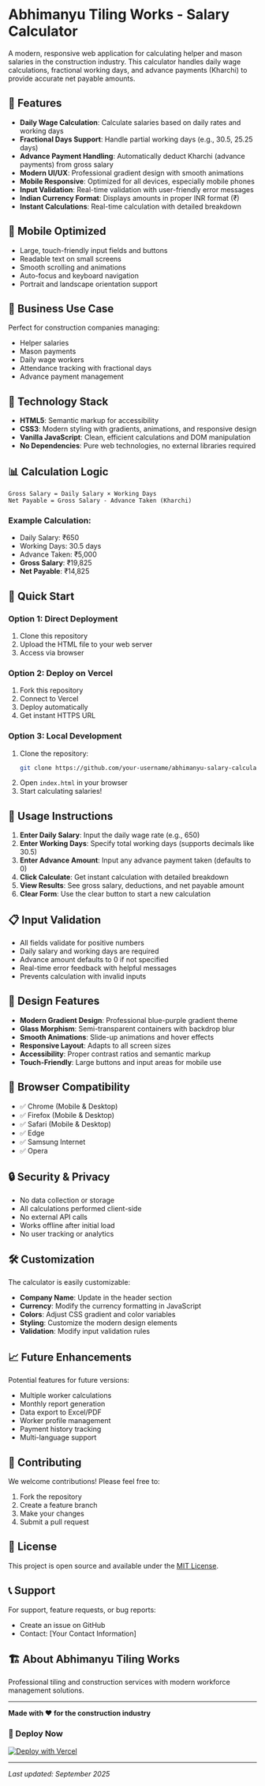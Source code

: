 # Abhimanyu Tiling Works - Salary Calculator

A modern, responsive web application for calculating helper and mason salaries in the construction industry. This calculator handles daily wage calculations, fractional working days, and advance payments (Kharchi) to provide accurate net payable amounts.

## 🚀 Features

- **Daily Wage Calculation**: Calculate salaries based on daily rates and working days
- **Fractional Days Support**: Handle partial working days (e.g., 30.5, 25.25 days)
- **Advance Payment Handling**: Automatically deduct Kharchi (advance payments) from gross salary
- **Modern UI/UX**: Professional gradient design with smooth animations
- **Mobile Responsive**: Optimized for all devices, especially mobile phones
- **Input Validation**: Real-time validation with user-friendly error messages
- **Indian Currency Format**: Displays amounts in proper INR format (₹)
- **Instant Calculations**: Real-time calculation with detailed breakdown

## 📱 Mobile Optimized

- Large, touch-friendly input fields and buttons
- Readable text on small screens
- Smooth scrolling and animations
- Auto-focus and keyboard navigation
- Portrait and landscape orientation support

## 💼 Business Use Case

Perfect for construction companies managing:
- Helper salaries
- Mason payments
- Daily wage workers
- Attendance tracking with fractional days
- Advance payment management

## 🔧 Technology Stack

- **HTML5**: Semantic markup for accessibility
- **CSS3**: Modern styling with gradients, animations, and responsive design
- **Vanilla JavaScript**: Clean, efficient calculations and DOM manipulation
- **No Dependencies**: Pure web technologies, no external libraries required

## 📊 Calculation Logic

```
Gross Salary = Daily Salary × Working Days
Net Payable = Gross Salary - Advance Taken (Kharchi)
```

### Example Calculation:
- Daily Salary: ₹650
- Working Days: 30.5 days
- Advance Taken: ₹5,000
- **Gross Salary**: ₹19,825
- **Net Payable**: ₹14,825

## 🚀 Quick Start

### Option 1: Direct Deployment
1. Clone this repository
2. Upload the HTML file to your web server
3. Access via browser

### Option 2: Deploy on Vercel
1. Fork this repository
2. Connect to Vercel
3. Deploy automatically
4. Get instant HTTPS URL

### Option 3: Local Development
1. Clone the repository:
   ```bash
   git clone https://github.com/your-username/abhimanyu-salary-calculator.git
   ```
2. Open `index.html` in your browser
3. Start calculating salaries!

## 🎯 Usage Instructions

1. **Enter Daily Salary**: Input the daily wage rate (e.g., 650)
2. **Enter Working Days**: Specify total working days (supports decimals like 30.5)
3. **Enter Advance Amount**: Input any advance payment taken (defaults to 0)
4. **Click Calculate**: Get instant calculation with detailed breakdown
5. **View Results**: See gross salary, deductions, and net payable amount
6. **Clear Form**: Use the clear button to start a new calculation

## 📋 Input Validation

- All fields validate for positive numbers
- Daily salary and working days are required
- Advance amount defaults to 0 if not specified
- Real-time error feedback with helpful messages
- Prevents calculation with invalid inputs

## 🎨 Design Features

- **Modern Gradient Design**: Professional blue-purple gradient theme
- **Glass Morphism**: Semi-transparent containers with backdrop blur
- **Smooth Animations**: Slide-up animations and hover effects
- **Responsive Layout**: Adapts to all screen sizes
- **Accessibility**: Proper contrast ratios and semantic markup
- **Touch-Friendly**: Large buttons and input areas for mobile use

## 📱 Browser Compatibility

- ✅ Chrome (Mobile & Desktop)
- ✅ Firefox (Mobile & Desktop)
- ✅ Safari (Mobile & Desktop)
- ✅ Edge
- ✅ Samsung Internet
- ✅ Opera

## 🔒 Security & Privacy

- No data collection or storage
- All calculations performed client-side
- No external API calls
- Works offline after initial load
- No user tracking or analytics

## 🛠️ Customization

The calculator is easily customizable:

- **Company Name**: Update in the header section
- **Currency**: Modify the currency formatting in JavaScript
- **Colors**: Adjust CSS gradient and color variables
- **Styling**: Customize the modern design elements
- **Validation**: Modify input validation rules

## 📈 Future Enhancements

Potential features for future versions:
- Multiple worker calculations
- Monthly report generation
- Data export to Excel/PDF
- Worker profile management
- Payment history tracking
- Multi-language support

## 🤝 Contributing

We welcome contributions! Please feel free to:
1. Fork the repository
2. Create a feature branch
3. Make your changes
4. Submit a pull request

## 📄 License

This project is open source and available under the [MIT License](LICENSE).

## 📞 Support

For support, feature requests, or bug reports:
- Create an issue on GitHub
- Contact: [Your Contact Information]

## 🏗️ About Abhimanyu Tiling Works

Professional tiling and construction services with modern workforce management solutions.

---

**Made with ❤️ for the construction industry**

### 🚀 Deploy Now

[![Deploy with Vercel](https://vercel.com/button)](https://vercel.com/new/clone?repository-url=https://github.com/your-username/abhimanyu-salary-calculator)

---

*Last updated: September 2025*